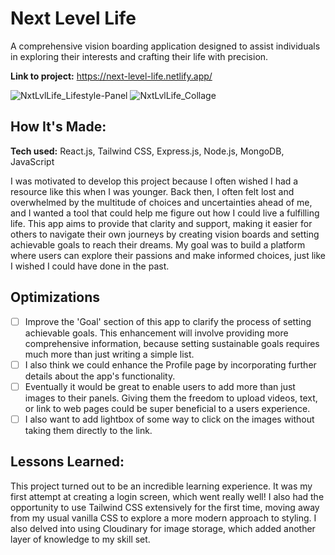 # Next Level Life
A comprehensive vision boarding application designed to assist individuals in exploring their interests and crafting their life with precision.

**Link to project:** https://next-level-life.netlify.app/

![NxtLvlLife_Lifestyle-Panel](https://github.com/user-attachments/assets/80395d15-5be7-4025-9e4c-e95237f26c08)
![NxtLvlLife_Collage](https://github.com/user-attachments/assets/3e51612a-812f-4f45-8261-bcfacbae7fb0)


## How It's Made:

**Tech used:** React.js, Tailwind CSS, Express.js, Node.js, MongoDB, JavaScript

I was motivated to develop this project because I often wished I had a resource like this when I was younger. Back then, I often felt lost and overwhelmed by the multitude of choices and uncertainties ahead of me, and I wanted a tool that could help me figure out how I could live a fulfilling life. This app aims to provide that clarity and support, making it easier for others to navigate their own journeys by creating vision boards and setting achievable goals to reach their dreams. My goal was to build a platform where users can explore their passions and make informed choices, just like I wished I could have done in the past.

## Optimizations
- [ ] Improve the 'Goal' section of this app to clarify the process of setting achievable goals. This enhancement will involve providing more comprehensive information, because setting sustainable goals requires much more than just writing a simple list.
- [ ] I also think we could enhance the Profile page by incorporating further details about the app's functionality.
- [ ] Eventually it would be great to enable users to add more than just images to their panels. Giving them the freedom to upload videos, text, or link to web pages could be super beneficial to a users experience.
- [ ] I also want to add lightbox of some way to click on the images without taking them directly to the link.

## Lessons Learned:

This project turned out to be an incredible learning experience. It was my first attempt at creating a login screen, which went really well! I also had the opportunity to use Tailwind CSS extensively for the first time, moving away from my usual vanilla CSS to explore a more modern approach to styling. I also delved into using Cloudinary for image storage, which added another layer of knowledge to my skill set.
